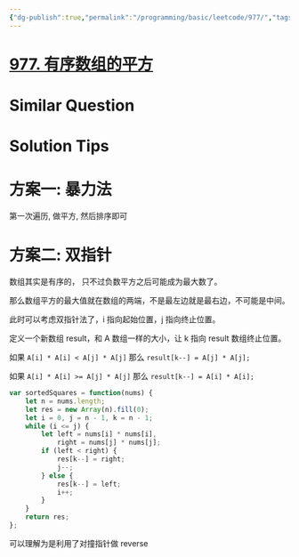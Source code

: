 ```yaml
---
{"dg-publish":true,"permalink":"/programming/basic/leetcode/977/","tags":["leetcode/pionter/collision-pointer"]}
---
```



# [977. 有序数组的平方](https://leetcode.cn/problems/squares-of-a-sorted-array/)

# Similar Question

# Solution Tips

# 方案一: 暴力法

第一次遍历, 做平方, 然后排序即可

# 方案二: 双指针

数组其实是有序的， 只不过负数平方之后可能成为最大数了。

那么数组平方的最大值就在数组的两端，不是最左边就是最右边，不可能是中间。

此时可以考虑双指针法了，i 指向起始位置，j 指向终止位置。

定义一个新数组 result，和 A 数组一样的大小，让 k 指向 result 数组终止位置。

如果 `A[i] * A[i] < A[j] * A[j]` 那么 `result[k--] = A[j] * A[j];` 

如果 `A[i] * A[i] >= A[j] * A[j]` 那么 `result[k--] = A[i] * A[i];` 

```js
var sortedSquares = function(nums) {
    let n = nums.length;
    let res = new Array(n).fill(0);
    let i = 0, j = n - 1, k = n - 1;
    while (i <= j) {
        let left = nums[i] * nums[i],
            right = nums[j] * nums[j];
        if (left < right) {
            res[k--] = right;
            j--;
        } else {
            res[k--] = left;
            i++;
        }
    }
    return res;
};
```

可以理解为是利用了对撞指针做 reverse
